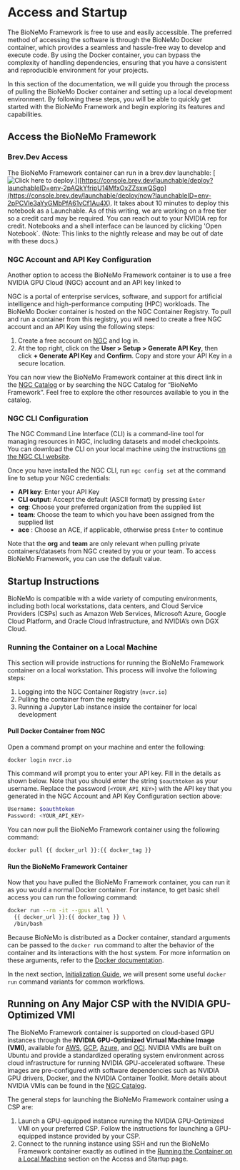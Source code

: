 # Access and Startup

The BioNeMo Framework is free to use and easily accessible. The preferred method of accessing the software is through
the BioNeMo Docker container, which provides a seamless and hassle-free way to develop and execute code. By using the
Docker container, you can bypass the complexity of handling dependencies, ensuring that you have a consistent and
reproducible environment for your projects.

In this section of the documentation, we will guide you through the process of pulling the BioNeMo Docker container and
setting up a local development environment. By following these steps, you will be able to quickly get started with the
BioNeMo Framework and begin exploring its features and capabilities.

## Access the BioNeMo Framework

### Brev.Dev Access
The BioNeMo Framework container can run in a brev.dev launchable: [![ Click here to deploy.](https://uohmivykqgnnbiouffke.supabase.co/storage/v1/object/public/landingpage/brevdeploynavy.svg)]([https://console.brev.dev/launchable/deploy?launchableID=env-2pAQkYfripU14MfxOxZZsxwQSgp](https://console.brev.dev/launchable/deploy/now?launchableID=env-2pPCVle3aYyGMbPfA61vCf1Au4X). It takes about 10 minutes to deploy this notebook as a Launchable. As of this writing, we are working on a free tier so a credit card may be required. You can reach out to your NVIDIA rep for credit. Notebooks and a shell interface can be launced by clicking 'Open Notebook`. (Note: This links to the nightly release and may be out of date with these docs.)

### NGC Account and API Key Configuration

Another option to access the BioNeMo Framework container is to use a free NVIDIA GPU Cloud (NGC) account and an API key linked to

NGC is a portal of enterprise services, software, and support for artificial intelligence and high-performance computing
(HPC) workloads. The BioNeMo Docker container is hosted on the NGC Container Registry. To pull and run a container from
this registry, you will need to create a free NGC account and an API Key using the following steps:

1. Create a free account on [NGC](https://ngc.nvidia.com/signin) and log in.
2. At the top right, click on the **User > Setup > Generate API Key**, then click **+ Generate API Key** and
**Confirm**. Copy and store your API Key in a secure location.

You can now view the BioNeMo Framework container
at this direct link in the
[NGC Catalog](https://catalog.ngc.nvidia.com/orgs/nvidia/teams/clara/containers/bionemo-framework) or by searching the
NGC Catalog for “BioNeMo Framework”. Feel free to explore the other resources available to you in the catalog.

### NGC CLI Configuration

The NGC Command Line Interface (CLI) is a command-line tool for managing resources in NGC, including datasets and model
checkpoints. You can download the CLI on your local machine using the instructions
[on the NGC CLI website](https://org.ngc.nvidia.com/setup/installers/cli).

Once you have installed the NGC CLI, run `ngc config set` at the command line to setup your NGC credentials:

* **API key**: Enter your API Key
* **CLI output**: Accept the default (ASCII format) by pressing `Enter`
* **org**: Choose your preferred organization from the supplied list
* **team**: Choose the team to which you have been assigned from the supplied list
* **ace** : Choose an ACE, if applicable, otherwise press `Enter` to continue

Note that the **org** and **team** are only relevant when pulling private containers/datasets from NGC created by you or
your team. To access BioNeMo Framework, you can use the default value.

## Startup Instructions

BioNeMo is compatible with a wide variety of computing environments, including both local workstations, data centers,
and Cloud Service Providers (CSPs) such as Amazon Web Services, Microsoft Azure, Google Cloud Platform, and Oracle Cloud
Infrastructure, and NVIDIA’s own DGX Cloud.

### Running the Container on a Local Machine

This section will provide instructions for running the BioNeMo Framework container on a local workstation. This process
will involve the following steps:

1. Logging into the NGC Container Registry (`nvcr.io`)
2. Pulling the container from the registry
3. Running a Jupyter Lab instance inside the container for local development

#### Pull Docker Container from NGC

Open a command prompt on your machine and enter the following:

```bash
docker login nvcr.io
```

This command will prompt you to enter your API key. Fill in the details as shown below. Note that you should enter the
string `$oauthtoken` as your username. Replace the password (`<YOUR_API_KEY>`) with the API key that you generated in
the NGC Account and API Key Configuration section above:

```bash
Username: $oauthtoken
Password: <YOUR_API_KEY>
```

You can now pull the BioNeMo Framework container using the following command:

```bash
docker pull {{ docker_url }}:{{ docker_tag }}
```

#### Run the BioNeMo Framework Container

Now that you have pulled the BioNeMo Framework container, you can run it as you would a normal Docker container. For
instance, to get basic shell access you can run the following command:

```bash
docker run --rm -it --gpus all \
  {{ docker_url }}:{{ docker_tag }} \
  /bin/bash
```

Because BioNeMo is distributed as a Docker container, standard arguments can be passed to the `docker run` command to
alter the behavior of the container and its interactions with the host system. For more information on these arguments,
refer to the [Docker documentation](https://docs.docker.com/reference/cli/docker/container/run/).

In the next section, [Initialization Guide](./initialization-guide.md), we will present some useful `docker run` command
variants for common workflows.

## Running on Any Major CSP with the NVIDIA GPU-Optimized VMI

The BioNeMo Framework container is supported on cloud-based GPU instances through the
**NVIDIA GPU-Optimized Virtual Machine Image (VMI)**, available for
[AWS](https://aws.amazon.com/marketplace/pp/prodview-7ikjtg3um26wq#pdp-pricing),
[GCP](https://console.cloud.google.com/marketplace/product/nvidia-ngc-public/nvidia-gpu-optimized-vmi),
[Azure](https://azuremarketplace.microsoft.com/en-us/marketplace/apps/nvidia.ngc_azure_17_11?tab=overview), and
[OCI](https://cloudmarketplace.oracle.com/marketplace/en_US/listing/165104541).
NVIDIA VMIs are built on Ubuntu and provide a standardized operating system environment across cloud infrastructure for
running NVIDIA GPU-accelerated software. These images are pre-configured with software dependencies such as NVIDIA GPU
drivers, Docker, and the NVIDIA Container Toolkit. More details about NVIDIA VMIs can be found in the
[NGC Catalog](https://catalog.ngc.nvidia.com/orgs/nvidia/collections/nvidia_vmi).

The general steps for launching the BioNeMo Framework container using a CSP are:

1. Launch a GPU-equipped instance running the NVIDIA GPU-Optimized VMI on your preferred CSP. Follow the instructions for
    launching a GPU-equipped instance provided by your CSP.
2. Connect to the running instance using SSH and run the BioNeMo Framework container exactly as outlined in the
    [Running the Container on a Local Machine](#running-the-container-on-a-local-machine) section on
    the Access and Startup page.

